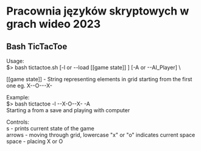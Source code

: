 ﻿# Pracownia języków skryptowych w grach wideo 2023
 
 ## Bash TicTacToe
 Usage: \
 $> bash tictactoe.sh [-l or --load [[game state]] ] [-A or --AI_Player] \
 
 [[game state]] - String representing elements in grid starting from the first one eg. X--O---X-
 
 Example: \
 $> bash tictactoe -l --X-O--X- -A \
 Starting a from a save and playing with computer 

Controls: \
s - prints current state of the game \
arrows - moving through grid, lowercase "x" or "o" indicates current space 
space - placing X or O
